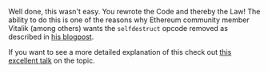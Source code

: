 Well done, this wasn't easy. You rewrote the Code and thereby the Law! 
The ability to do this is one of the reasons why Ethereum community member Vitalik (among others) wants the `selfdestruct` opcode removed as described in [his blogpost](https://hackmd.io/@vbuterin/selfdestruct#SELFDESTRUCT-is-the-only-opcode-which-can-cause-the-code-of-a-contract-to-change).

If you want to see a more detailed explanation of this check out [this excellent talk](https://youtu.be/QfFjUMPtsM0?t=4520) on the topic.
